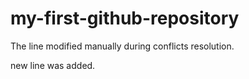 # my-first-github-repository

The line modified manually during conflicts resolution.

new line was added.